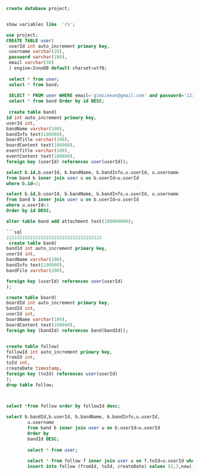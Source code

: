 ```sql
create database project;


show variables like  'c%';

use project;
CREATE TABLE user(
 userId int auto_increment primary key,
 username varchar(20),
 password varchar(100),
 email varchar(30)
 ) engine=InnoDB default charset=utf8;
 
 select * from user;
 select * from band;
 
 SELECT * FROM user WHERE email='gimzimean@gmail.com' and password='123';
 select * from band Order by id DESC;
 
 create table band(
id int auto_increment primary key,
userId int, 
bandName varchar(100),
bandInfo text(100000),
boardTitle varchar(100),
boardContent text(100000),
eventTitle varchar(100),
eventContent text(100000),
foreign key (userId) references user(userId));

select b.id,b.userId, b.bandName, b.bandInfo,u.userId, u.username
from band b inner join user u on b.userId=u.userId
where b.id=2;

select b.id,b.userId, b.bandName, b.bandInfo,u.userId, u.username
from band b inner join user u on b.userId=u.userId
where u.userId=3
Order by id DESC;

alter table band add attachment text(100000000);

```sql
222222222222222222222222222222222222
 create table band(
bandId int auto_increment primary key,
userId int, 
bandName varchar(100),
bandInfo text(100000),
bandFile varchar(200),

foreign key (userId) references user(userId)
);

create table board(
boardId int auto_increment primary key,
bandId int, 
userId int,
boardName varchar(100),
boardContent text(100000),
foreign key (bandId) references band(bandId));


create table follow(
followId int auto_increment primary key,
fromId int, 
toId int,
createDate timestamp,
foreign key (toId) references user(userId)
);
drop table follow;



select *from follow order by followId desc;
 
select b.bandId,b.userId, b.bandName, b.bandInfo,u.userId,
		u.username
		from band b inner join user u on b.userId=u.userId
		Order by
		bandId DESC;
        
        select * from user;
        
        select * from follow f inner join user u on f.toId=u.userId where fromId=1;
        insert into follow (fromId, toId, createDate) values (2,3,now());
        
